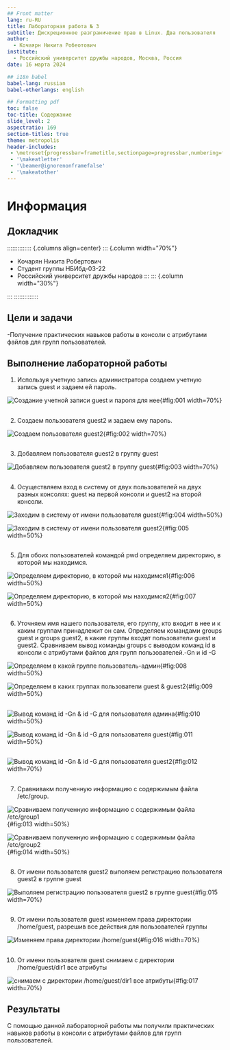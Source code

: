 ```yaml
---
## Front matter
lang: ru-RU
title: Лабораторная работа № 3
subtitle: Дискреционное разграничение прав в Linux. Два пользователя
author:
  - Кочаярн Никита Робеотович
institute:
  - Российский университет дружбы народов, Москва, Россия
date: 16 марта 2024

## i18n babel
babel-lang: russian
babel-otherlangs: english

## Formatting pdf
toc: false
toc-title: Содержание
slide_level: 2
aspectratio: 169
section-titles: true
theme: metropolis
header-includes:
 - \metroset{progressbar=frametitle,sectionpage=progressbar,numbering=fraction}
 - '\makeatletter'
 - '\beamer@ignorenonframefalse'
 - '\makeatother'
---
```


# Информация

## Докладчик

:::::::::::::: {.columns align=center}
::: {.column width="70%"}

  * Кочарян Никита Робертович
  * Студент группы НБИбд-03-22
  * Российский университет дружбы народов
:::
::: {.column width="30%"}

:::
::::::::::::::

## Цели и задачи

-Получение практических навыков работы в консоли с атрибутами файлов для групп пользователей.

## Выполнение лабораторной работы

1.  Используя учетную запись администратора создаем учетную запись guest и задаем ей пароль.

![Создание учетной записи guest и пароля для нее](image/1.png){#fig:001 width=70%}

##

2.  Создаем пользователя guest2 и задаем ему пароль.

![Создаем пользователя guest2](image/2.png){#fig:002 width=70%}

##

3.  Добавляем пользователя guest2 в группу guest 

![Добавляем пользователя guest2 в группу guest](image/3.png){#fig:003 width=70%}

##

4.  Осуществляем вход в систему от двух пользователей на двух разных консолях: guest на первой консоли и guest2 на второй консоли.

![Заходим в систему от имени пользователя guest](image/4.png){#fig:004 width=50%}

![Заходим в систему от имени пользователя guest2](image/5.png){#fig:005 width=50%}

##

5.  Для обоих пользователей командой pwd определяем директорию, в которой мы находимся.

![Определяем директорию, в которой мы находимся1](image/6.png){#fig:006 width=50%}

![Определяем директорию, в которой мы находимся2](image/7.png){#fig:007 width=50%}

##

6.  Уточняем имя нашего пользователя, его группу, кто входит в нее и к каким группам принадлежит он сам. Определяем командами groups guest и groups guest2, в какие группы входят пользователи guest и guest2. Сравниваем вывод команды groups с выводом команд id в консоли с атрибутами файлов для групп пользователей.-Gn и id -G

![Определяем в какой группе пользователь-админ](image/8.png){#fig:008 width=50%}

![Определяем в каких группах пользователи guest & guest2](image/9.png){#fig:009 width=50%}

##

![Вывод команд id -Gn & id -G для пользователя админа](image/10.png){#fig:010 width=50%}

![Вывод команд id -Gn & id -G для пользователя guest](image/11.png){#fig:011 width=50%}

##

![Вывод команд id -Gn & id -G для пользователя guest2](image/12.png){#fig:012 width=70%}

##

7.  Сравнивакм полученную информацию с содержимым файла /etc/group.

![Сравниваем полученную информацию с содержимым файла /etc/group1](image/13.png){#fig:013 width=50%}

![Сравниваем полученную информацию с содержимым файла /etc/group2](image/14.png){#fig:014 width=50%}

##

8.  От имени пользователя guest2 выполяем регистрацию пользователя guest2 в группе guest

![Выполяем регистрацию пользователя guest2 в группе guest](image/15.png){#fig:015 width=70%}

##

9.  От имени пользователя guest изменяем права директории /home/guest, разрешив все действия для пользователей группы

![Изменяем права директории /home/guest](image/16.png){#fig:016 width=70%}

##

10. От имени пользователя guest снимаем с директории /home/guest/dir1 все атрибуты

![снимаем с директории /home/guest/dir1 все атрибуты](image/17.png){#fig:017 width=70%}

## Результаты

С помощью данной лабораторной работы мы  получили практических навыков работы в консоли с атрибутами файлов для групп пользователей.

